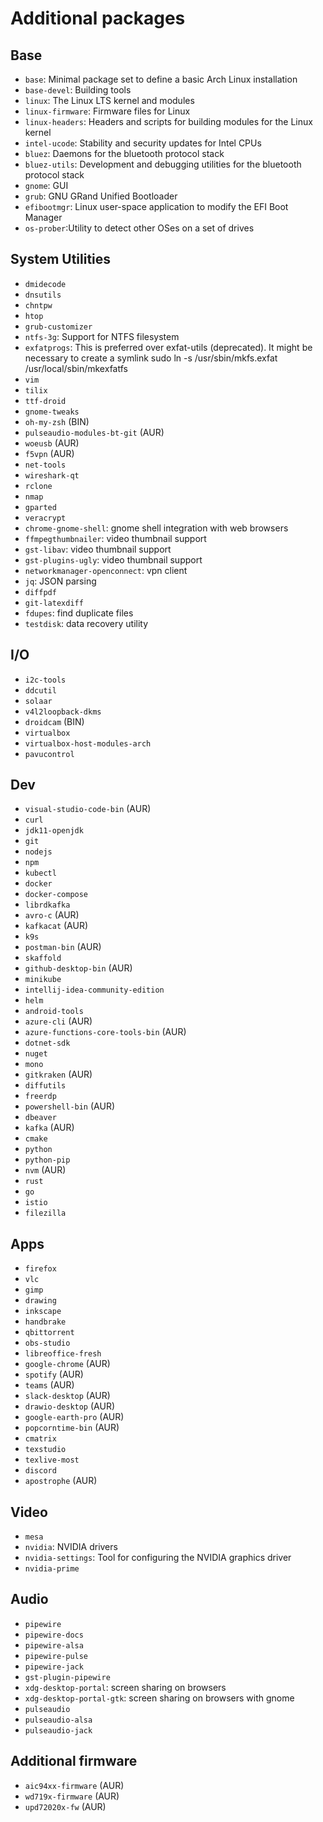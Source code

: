 # Additional packages

## Base

- `base`: Minimal package set to define a basic Arch Linux installation
- `base-devel`: Building tools
- `linux`: The Linux LTS kernel and modules
- `linux-firmware`: Firmware files for Linux
- `linux-headers`: Headers and scripts for building modules for the Linux kernel
- `intel-ucode`: Stability and security updates for Intel CPUs
- `bluez`: Daemons for the bluetooth protocol stack
- `bluez-utils`: Development and debugging utilities for the bluetooth protocol stack
- `gnome`: GUI
- `grub`: GNU GRand Unified Bootloader
- `efibootmgr`: Linux user-space application to modify the EFI Boot Manager
- `os-prober`:Utility to detect other OSes on a set of drives

## System Utilities

- `dmidecode`
- `dnsutils`
- `chntpw`
- `htop`
- `grub-customizer`
- `ntfs-3g`: Support for NTFS filesystem
- `exfatprogs`: This is preferred over exfat-utils (deprecated). It might be necessary to create a symlink sudo ln -s /usr/sbin/mkfs.exfat /usr/local/sbin/mkexfatfs
- `vim`
- `tilix`
- `ttf-droid`
- `gnome-tweaks`
- `oh-my-zsh` (BIN)
- `pulseaudio-modules-bt-git` (AUR)
- `woeusb` (AUR)
- `f5vpn` (AUR)
- `net-tools`
- `wireshark-qt`
- `rclone`
- `nmap`
- `gparted`
- `veracrypt`
- `chrome-gnome-shell`: gnome shell integration with web browsers
- `ffmpegthumbnailer`: video thumbnail support
- `gst-libav`: video thumbnail support
- `gst-plugins-ugly`: video thumbnail support
- `networkmanager-openconnect`: vpn client
- `jq`: JSON parsing
- `diffpdf`
- `git-latexdiff`
- `fdupes`: find duplicate files
- `testdisk`: data recovery utility

## I/O

- `i2c-tools`
- `ddcutil`
- `solaar`
- `v4l2loopback-dkms`
- `droidcam` (BIN)
- `virtualbox`
- `virtualbox-host-modules-arch`
- `pavucontrol`

## Dev

- `visual-studio-code-bin` (AUR)
- `curl`
- `jdk11-openjdk`
- `git`
- `nodejs`
- `npm`
- `kubectl`
- `docker`
- `docker-compose`
- `librdkafka`
- `avro-c` (AUR)
- `kafkacat` (AUR)
- `k9s`
- `postman-bin` (AUR)
- `skaffold`
- `github-desktop-bin` (AUR)
- `minikube`
- `intellij-idea-community-edition`
- `helm`
- `android-tools`
- `azure-cli` (AUR)
- `azure-functions-core-tools-bin` (AUR)
- `dotnet-sdk`
- `nuget`
- `mono`
- `gitkraken` (AUR)
- `diffutils`
- `freerdp`
- `powershell-bin` (AUR)
- `dbeaver`
- `kafka` (AUR)
- `cmake`
- `python`
- `python-pip`
- `nvm` (AUR)
- `rust`
- `go`
- `istio`
- `filezilla`

## Apps

- `firefox`
- `vlc`
- `gimp`
- `drawing`
- `inkscape`
- `handbrake`
- `qbittorrent`
- `obs-studio`
- `libreoffice-fresh`
- `google-chrome` (AUR)
- `spotify` (AUR)
- `teams` (AUR)
- `slack-desktop` (AUR)
- `drawio-desktop` (AUR)
- `google-earth-pro` (AUR)
- `popcorntime-bin` (AUR)
- `cmatrix`
- `texstudio`
- `texlive-most`
- `discord`
- `apostrophe` (AUR)

## Video

- `mesa`
- `nvidia`: NVIDIA drivers
- `nvidia-settings`: Tool for configuring the NVIDIA graphics driver
- `nvidia-prime`

## Audio

- `pipewire`
- `pipewire-docs`
- `pipewire-alsa`
- `pipewire-pulse`
- `pipewire-jack`
- `gst-plugin-pipewire`
- `xdg-desktop-portal`: screen sharing on browsers
- `xdg-desktop-portal-gtk`: screen sharing on browsers with gnome
- `pulseaudio`
- `pulseaudio-alsa`
- `pulseaudio-jack`

## Additional firmware

- `aic94xx-firmware` (AUR)
- `wd719x-firmware` (AUR)
- `upd72020x-fw` (AUR)

